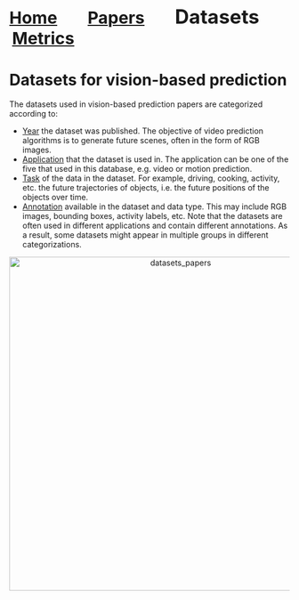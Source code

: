 <a name=top></a>
---
<a href=../README.md#top><l style="font-size:30px">Home</l></a>&nbsp; &nbsp; &nbsp; &nbsp; &nbsp; &nbsp;<a href=../papers/papers.md#top><l style="font-size:30px">Papers</l></a>&nbsp; &nbsp; &nbsp; &nbsp; &nbsp; &nbsp;<l style="font-size:35px">Datasets</l>&nbsp; &nbsp; &nbsp; &nbsp; &nbsp; &nbsp;<a href=../metrics/metrics.md#top><l style="font-size:30px">Metrics</l></a>&nbsp; &nbsp; &nbsp; &nbsp; &nbsp; &nbsp;
---
# Datasets for vision-based prediction
 The datasets used in vision-based prediction papers are categorized according to:
* <a href=alphabetical/alphabetical_datasets.md#top>Year</a> the dataset was published.  The objective of video prediction algorithms is to generate future scenes, often in the form of RGB images.
* <a href=year/year_datasets.md#top>Application</a> that the dataset is used in. The application can be one of the five that used in this database, e.g. video or motion prediction.
* <a href=application/application_datasets.md#top>Task</a> of the data in the dataset. For example, driving, cooking, activity, etc. the future trajectories of objects, i.e. the future positions of the objects over time.
* <a href=task/task_datasets.md#top>Annotation</a> available in the dataset and data type. This may include RGB images, bounding boxes, activity labels, etc.
Note that the datasets are often used in different applications and contain different annotations. As a result, some datasets might appear in multiple groups in different categorizations.

<p align="center"><img src="../images/dataset_paper.png" alt="datasets_papers" width="600"/></p>